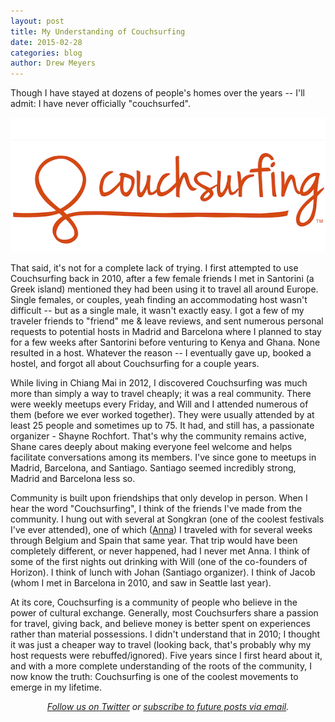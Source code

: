 ```yaml
---
layout: post
title: My Understanding of Couchsurfing
date: 2015-02-28
categories: blog
author: Drew Meyers
---
```

Though I have stayed at dozens of people's homes over the years -- I'll admit: I have never officially "couchsurfed".

![](/assets/Couchsurfing-logo.png)

That said, it's not for a complete lack of trying. I first attempted to use Couchsurfing back in 2010, after a few female friends I met in Santorini (a Greek island) mentioned they had been using it to travel all around Europe. Single females, or couples, yeah finding an accommodating host wasn't difficult -- but as a single male, it wasn't exactly easy. I got a few of my traveler friends to "friend" me & leave reviews, and sent numerous personal requests to potential hosts in Madrid and Barcelona where I planned to stay for a few weeks after Santorini before venturing to Kenya and Ghana. None resulted in a host. Whatever the reason -- I eventually gave up, booked a hostel, and forgot all about Couchsurfing for a couple years.

While living in Chiang Mai in 2012, I discovered Couchsurfing was much more than simply a way to travel cheaply; it was a real community. There were weekly meetups every Friday, and Will and I attended numerous of them (before we ever worked together). They were usually attended by at least 25 people and sometimes up to 75. It had, and still has, a passionate organizer - Shayne Rochfort. That's why the community remains active, Shane cares deeply about making everyone feel welcome and helps facilitate conversations among its members. I've since gone to meetups in Madrid, Barcelona, and Santiago. Santiago seemed incredibly strong, Madrid and Barcelona less so.

Community is built upon friendships that only develop in person. When I hear the word "Couchsurfing", I think of the friends I've made from the community. I hung out with several at Songkran (one of the coolest festivals I've ever attended), one of which ([Anna](http://www.twitter.com/AnnaZalazar)) I traveled with for several weeks through Belgium and Spain that same year. That trip would have been completely different, or never happened, had I never met Anna. I think of some of the first nights out drinking with Will (one of the co-founders of Horizon). I think of lunch with Johan (Santiago organizer). I think of Jacob (whom I met in Barcelona in 2010, and saw in Seattle last year).

At its core, Couchsurfing is a community of people who believe in the power of cultural exchange. Generally, most Couchsurfers share a passion for travel, giving back, and believe money is better spent on experiences rather than material possessions. I didn't understand that in 2010; I thought it was just a cheaper way to travel (looking back, that's probably why my host requests were rebuffed/ignored). Five years since I first heard about it, and with a more complete understanding of the roots of the community, I now know the truth: Couchsurfing is one of the coolest movements to emerge in my lifetime.

<p align="center"><em><a href="https://twitter.com/gethorizonapp">Follow us on Twitter</a> or <a href="http://feedburner.google.com/fb/a/mailverify?uri=horizonapp/GCAe">subscribe to future posts via email</a>.</em></p>